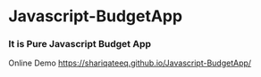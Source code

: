 # Javascript-BudgetApp

### It is Pure Javascript Budget App
Online Demo https://shariqateeq.github.io/Javascript-BudgetApp/
